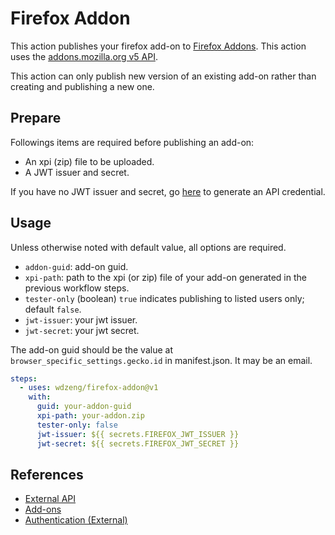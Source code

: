# Firefox Addon

This action publishes your firefox add-on to [Firefox Addons](https://addons.mozilla.org/). This action uses the [addons.mozilla.org v5 API](https://addons-server.readthedocs.io/en/latest/topics/api/index.html).

This action can only publish new version of an existing add-on rather than creating and publishing a new one.

## Prepare

Followings items are required before publishing an add-on:

- An xpi (zip) file to be uploaded.
- A JWT issuer and secret.

If you have no JWT issuer and secret, go [here](https://addons.mozilla.org/en-US/developers/addon/api/key/) to generate an API credential.

## Usage

Unless otherwise noted with default value, all options are required.

- `addon-guid`: add-on guid.
- `xpi-path`: path to the xpi (or zip) file of your add-on generated in the previous workflow steps.
- `tester-only` (boolean) `true` indicates publishing to listed users only; default `false`.
- `jwt-issuer`: your jwt issuer.
- `jwt-secret`: your jwt secret.

The add-on guid should be the value at `browser_specific_settings.gecko.id` in manifest.json. It may be an email.

```yaml
steps:
  - uses: wdzeng/firefox-addon@v1
    with:
      guid: your-addon-guid
      xpi-path: your-addon.zip
      tester-only: false
      jwt-issuer: ${{ secrets.FIREFOX_JWT_ISSUER }}
      jwt-secret: ${{ secrets.FIREFOX_JWT_SECRET }}
```

## References

- [External API](https://addons-server.readthedocs.io/en/latest/topics/api/index.html)
- [Add-ons](https://addons-server.readthedocs.io/en/latest/topics/api/addons.html)
- [Authentication (External)](https://addons-server.readthedocs.io/en/latest/topics/api/auth.html#create-a-jwt-for-each-request)
